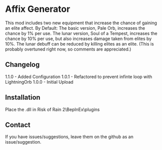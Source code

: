 # Affix Generator
This mod includes two new equipment that increase the chance of gaining an elite affect.
By Default:
  The basic version, Pale Orb, increases the chance by 1% per use.
  The lunar version, Soul of a Tempest, increases the chance by 10% per use, but also increases damage taken from elites by 10%.
  The lunar debuff can be reduced by killing elites as an elite.
  (This is probably overtuned right now, so comments are appreciated.)

Changelog
------------
1.1.0 - Added Configuration
1.0.1 - Refactored to prevent infinte loop with LightningOrb
1.0.0 - Initial Upload

Installation
------------
Place the .dll in Risk of Rain 2\BepInEx\plugins

Contact
------------
If you have issues/suggestions, leave them on the github as an issue/suggestion.